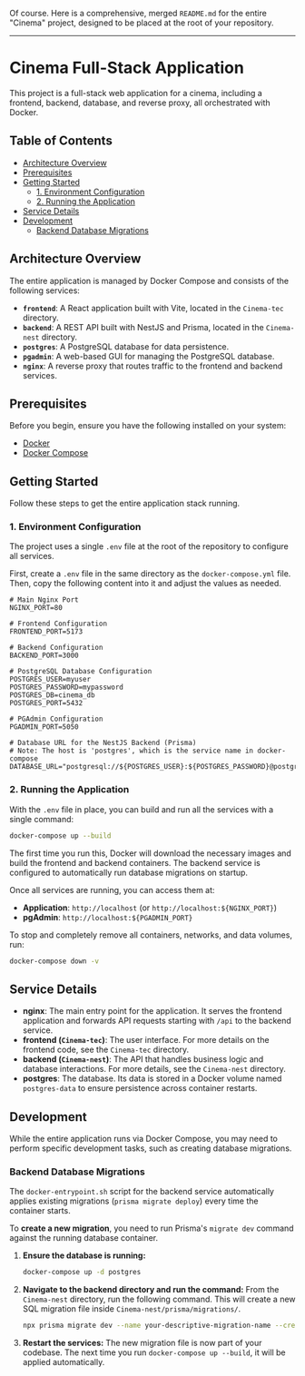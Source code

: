 Of course. Here is a comprehensive, merged `README.md` for the entire "Cinema" project, designed to be placed at the root of your repository.

-----

# Cinema Full-Stack Application

This project is a full-stack web application for a cinema, including a frontend, backend, database, and reverse proxy, all orchestrated with Docker.

## Table of Contents

  - [Architecture Overview](https://www.google.com/search?q=%23architecture-overview)
  - [Prerequisites](https://www.google.com/search?q=%23prerequisites)
  - [Getting Started](https://www.google.com/search?q=%23getting-started)
      - [1. Environment Configuration](https://www.google.com/search?q=%231-environment-configuration)
      - [2. Running the Application](https://www.google.com/search?q=%232-running-the-application)
  - [Service Details](https://www.google.com/search?q=%23service-details)
  - [Development](https://www.google.com/search?q=%23development)
      - [Backend Database Migrations](https://www.google.com/search?q=%23backend-database-migrations)

## Architecture Overview

The entire application is managed by Docker Compose and consists of the following services:

  - **`frontend`**: A React application built with Vite, located in the `Cinema-tec` directory.
  - **`backend`**: A REST API built with NestJS and Prisma, located in the `Cinema-nest` directory.
  - **`postgres`**: A PostgreSQL database for data persistence.
  - **`pgadmin`**: A web-based GUI for managing the PostgreSQL database.
  - **`nginx`**: A reverse proxy that routes traffic to the frontend and backend services.

## Prerequisites

Before you begin, ensure you have the following installed on your system:

  - [Docker](https://www.docker.com/get-started)
  - [Docker Compose](https://docs.docker.com/compose/install/)

## Getting Started

Follow these steps to get the entire application stack running.

### 1\. Environment Configuration

The project uses a single `.env` file at the root of the repository to configure all services.

First, create a `.env` file in the same directory as the `docker-compose.yml` file. Then, copy the following content into it and adjust the values as needed.

```env
# Main Nginx Port
NGINX_PORT=80

# Frontend Configuration
FRONTEND_PORT=5173

# Backend Configuration
BACKEND_PORT=3000

# PostgreSQL Database Configuration
POSTGRES_USER=myuser
POSTGRES_PASSWORD=mypassword
POSTGRES_DB=cinema_db
POSTGRES_PORT=5432

# PGAdmin Configuration
PGADMIN_PORT=5050

# Database URL for the NestJS Backend (Prisma)
# Note: The host is 'postgres', which is the service name in docker-compose
DATABASE_URL="postgresql://${POSTGRES_USER}:${POSTGRES_PASSWORD}@postgres:${POSTGRES_PORT}/${POSTGRES_DB}"
```

### 2\. Running the Application

With the `.env` file in place, you can build and run all the services with a single command:

```bash
docker-compose up --build
```

The first time you run this, Docker will download the necessary images and build the frontend and backend containers. The backend service is configured to automatically run database migrations on startup.

Once all services are running, you can access them at:

  - **Application**: `http://localhost` (or `http://localhost:${NGINX_PORT}`)
  - **pgAdmin**: `http://localhost:${PGADMIN_PORT}`

To stop and completely remove all containers, networks, and data volumes, run:

```bash
docker-compose down -v
```

## Service Details

  - **nginx**: The main entry point for the application. It serves the frontend application and forwards API requests starting with `/api` to the backend service.
  - **frontend (`Cinema-tec`)**: The user interface. For more details on the frontend code, see the `Cinema-tec` directory.
  - **backend (`Cinema-nest`)**: The API that handles business logic and database interactions. For more details, see the `Cinema-nest` directory.
  - **postgres**: The database. Its data is stored in a Docker volume named `postgres-data` to ensure persistence across container restarts.

## Development

While the entire application runs via Docker Compose, you may need to perform specific development tasks, such as creating database migrations.

### Backend Database Migrations

The `docker-entrypoint.sh` script for the backend service automatically applies existing migrations (`prisma migrate deploy`) every time the container starts.

To **create a new migration**, you need to run Prisma's `migrate dev` command against the running database container.

1.  **Ensure the database is running:**

    ```bash
    docker-compose up -d postgres
    ```

2.  **Navigate to the backend directory and run the command:**
    From the `Cinema-nest` directory, run the following command. This will create a new SQL migration file inside `Cinema-nest/prisma/migrations/`.

    ```bash
    npx prisma migrate dev --name your-descriptive-migration-name --create-only
    ```

3.  **Restart the services:**
    The new migration file is now part of your codebase. The next time you run `docker-compose up --build`, it will be applied automatically.
